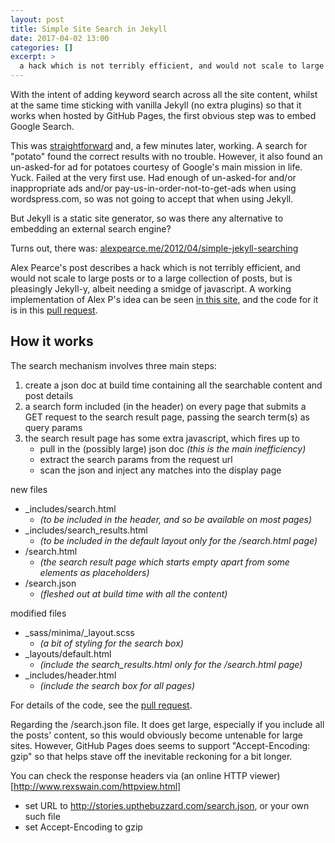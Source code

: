 ```yaml
---
layout: post
title: Simple Site Search in Jekyll
date: 2017-04-02 13:00
categories: []
excerpt: >
  a hack which is not terribly efficient, and would not scale to large posts or to a large collection of posts, but is pleasingly Jekyll-y, albeit needing a smidge of javascript.
---
```

With the intent of adding keyword search across all the site content, whilst at the same time sticking with vanilla Jekyll (no extra plugins) so that it works when hosted by GitHub Pages, the first obvious step was to embed Google Search.

This was [straightforward](https://support.google.com/customsearch/answer/2630969?hl=en) and, a few minutes later, working. A search for "potato" found the correct results with no trouble. However, it also found an un-asked-for ad for potatoes courtesy of Google's main mission in life. Yuck. Failed at the very first use. Had enough of un-asked-for and/or inappropriate ads and/or pay-us-in-order-not-to-get-ads when using wordspress.com, so was not going to accept that when using Jekyll.

But Jekyll is a static site generator, so was there any alternative to embedding an external search engine?

Turns out, there was: [alexpearce.me/2012/04/simple-jekyll-searching](https://alexpearce.me/2012/04/simple-jekyll-searching/)

Alex Pearce's post describes a hack which is not terribly efficient, and would not scale to large posts or to a large collection of posts, but is pleasingly Jekyll-y, albeit needing a smidge of javascript. A working implementation of Alex P's idea can be seen [in this site](/search.html?q=alex+pearce), and the code for it is in this [pull request](https://github.com/upthebuzzard/upthebuzzard.github.io/commit/032cb89561d52826a32fb3fea0fe2074a4e991d7).

## How it works

The search mechanism involves three main steps:
1. create a json doc at build time containing all the searchable content and post details
2. a search form included (in the header) on every page that submits a GET request to the search result page, passing the search term(s) as query params
3. the search result page has some extra javascript, which fires up to
   * pull in the (possibly large) json doc _(this is the main inefficiency)_
   * extract the search params from the request url
   * scan the json and inject any matches into the display page

new files
 * \_includes/search.html
    * _(to be included in the header, and so be available on most pages)_
 * \_includes/search_results.html
    * _(to be included in the default layout only for the /search.html page)_
 * /search.html
    * _(the search result page which starts empty apart from some elements as placeholders)_
 * /search.json
    * _(fleshed out at build time with all the content)_

modified files
* \_sass/minima/\_layout.scss
   * _(a bit of styling for the search box)_
* \_layouts/default.html
   * _(include the search_results.html only for the /search.html page)_
* \_includes/header.html
   * _(include the search box for all pages)_

For details of the code, see the [pull request](https://github.com/upthebuzzard/upthebuzzard.github.io/commit/032cb89561d52826a32fb3fea0fe2074a4e991d7).

Regarding the /search.json file. It does get large, especially if you include all the posts' content, so this would obviously become untenable for large sites. However, GitHub Pages does seems to support "Accept-Encoding: gzip" so that helps stave off the inevitable reckoning for a bit longer.

You can check the response headers via (an online HTTP viewer)[http://www.rexswain.com/httpview.html]
* set URL to http://stories.upthebuzzard.com/search.json, or your own such file
* set Accept-Encoding to gzip
